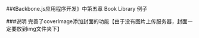 ##《Backbone.js应用程序开发》中第五章  Book Library 例子

###说明
完善了coverImage添加封面的功能【由于没有图片上传服务器，封面一定要放到img文件夹下】

